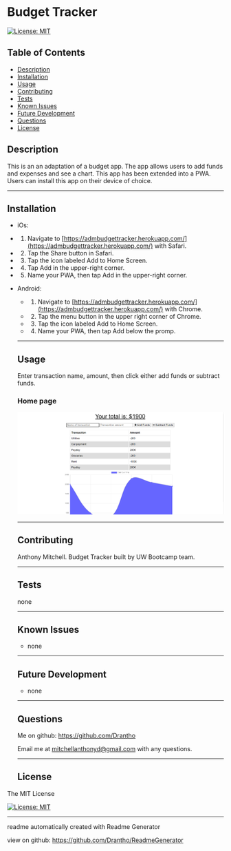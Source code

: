 # Budget Tracker 

  [![License: MIT](https://img.shields.io/badge/License-MIT-yellow.svg)](https://opensource.org/licenses/MIT)

  ## Table of Contents
  - [Description](#description)
  - [Installation](#installation)
  - [Usage](#usage)
  - [Contributing](#contributing)
  - [Tests](#tests)
  - [Known Issues](#known-issues)
  - [Future Development](#future-development)
  - [Questions](#questions)
  - [License](#license)
  ## Description

  This is an an adaptation of a budget app. The app allows users to add funds and expenses and see a chart. This app has been extended into a PWA. Users can install this app on their device of choice.

  -------------------------------------------------------------------------------

  ## Installation 

  
  * iOs:

  * 1. Navigate to [https://admbudgettracker.herokuapp.com/](https://admbudgettracker.herokuapp.com/) with Safari.

  * 2. Tap the Share button in Safari.

  * 3. Tap the icon labeled Add to Home Screen.

  * 4. Tap Add in the upper-right corner.

  * 5. Name your PWA, then tap Add in the upper-right corner.

* Android:

  * 1. Navigate to [https://admbudgettracker.herokuapp.com/](https://admbudgettracker.herokuapp.com/) with Chrome.

  * 2. Tap the menu button in the upper right corner of Chrome.

  * 3. Tap the icon labeled Add to Home Screen.

  * 4. Name your PWA, then tap Add below the promp.



  -------------------------------------------------------------------------------

  ## Usage 

  

  Enter transaction name, amount, then click either add funds or subtract funds. 

  ### Home page
  ![Home Page](./public/screenshot.png?raw=true "Home Page")

  -------------------------------------------------------------------------------

  ## Contributing 

  

  Anthony Mitchell. Budget Tracker built by UW Bootcamp team.

  -------------------------------------------------------------------------------

  ## Tests 

  none 

  -------------------------------------------------------------------------------

  ## Known Issues 

  - none 

  -------------------------------------------------------------------------------

  ## Future Development 

  - none 

  -------------------------------------------------------------------------------

  ## Questions
  Me on github: https://github.com/Drantho 

  Email me at mitchellanthonyd@gmail.com with any questions. 

  -------------------------------------------------------------------------------

  
  ## License 
 
The MIT License 

[![License: MIT](https://img.shields.io/badge/License-MIT-yellow.svg)](https://opensource.org/licenses/MIT) 

  
  ------------------------------------------------------------------------------

   readme automatically created with Readme Generator 

   view on github: https://github.com/Drantho/ReadmeGenerator
